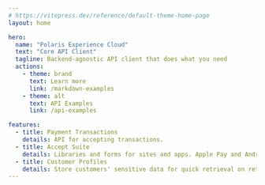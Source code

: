 ```yaml
---
# https://vitepress.dev/reference/default-theme-home-page
layout: home

hero:
  name: "Polaris Experience Cloud"
  text: "Core API Client"
  tagline: Backend-agnostic API client that does what you need
  actions:
    - theme: brand
      text: Learn more
      link: /markdown-examples
    - theme: alt
      text: API Examples
      link: /api-examples

features:
  - title: Payment Transactions
    details: API for accepting transactions.
  - title: Accept Suite
    details: Libraries and forms for sites and apps. Apple Pay and Android Pay.
  - title: Customer Profiles
    details: Store customers' sensitive data for quick retrieval on return purchases.
---
```

